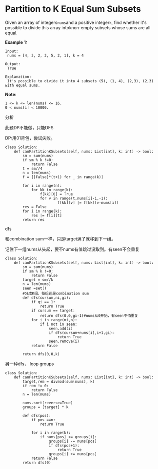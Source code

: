 # Partition to K Equal Sum Subsets

Given an array of integers`nums`and a positive integer`k`, find whether it's possible to divide this array into`k`non-empty subsets whose sums are all equal.

**Example 1:**

```text
Input:
 nums = [4, 3, 2, 3, 5, 2, 1], k = 4

Output:
 True

Explanation:
 It's possible to divide it into 4 subsets (5), (1, 4), (2,3), (2,3) with equal sums.
```

**Note:**

```text
1 <= k <= len(nums) <= 16.
0 < nums[i] < 10000.
```

分析

此题DP不能做，只能DFS

DP:用01背包，尝试失败。

```text
class Solution:
    def canPartitionKSubsets(self, nums: List[int], k: int) -> bool:
        sm = sum(nums)
        if sm % k !=0:
            return False
        t = sm//4
        n = len(nums)
        f = [[False]*(t+1) for _ in range(k)]       

        for i in range(n):
            for kk in range(k):
                f[kk][0] = True  
                for v in range(t,nums[i]-1,-1):
                        f[kk][v] |= f[kk][v-nums[i]]
        res = False
        for i in range(k):
            res |= f[i][t]
        return res
```

dfs

和combination sum一样，只是target满了就移到下一组。

记住下一组nums从头起，要不nums有值跳过没取到。有seen不会重复

```text
class Solution:
    def canPartitionKSubsets(self, nums: List[int], k: int) -> bool:
        sm = sum(nums)
        if sm % k !=0:
            return False
        target = sm//k
        n = len(nums)
        seen =set()
        #分成K组，每组还是combination sum
        def dfs(cursum,ni,gi):
            if gi == 1:
                return True
            if cursum == target:
                return dfs(0,0,gi-1)#nums从0开始，有seen不怕重复
            for i in range(ni,n):
                if i not in seen:
                    seen.add(i)
                    if dfs(cursum+nums[i],i+1,gi):
                        return True                    
                    seen.remove(i)
            return False

        return dfs(0,0,k)
```

另一种dfs， loop groups

```text
class Solution:
    def canPartitionKSubsets(self, nums: List[int], k: int) -> bool:
        target,rem = divmod(sum(nums), k)
        if rem != 0:
            return False
        n = len(nums)
        
        nums.sort(reverse=True)
        groups = [target] * k
        
        def dfs(pos):
            if pos ==n:
                return True
            
            for i in range(k):
                if nums[pos] <= groups[i]:
                    groups[i] -= nums[pos]
                    if dfs(pos+1):
                        return True
                    groups[i] += nums[pos]
            return False
        return dfs(0)
```

